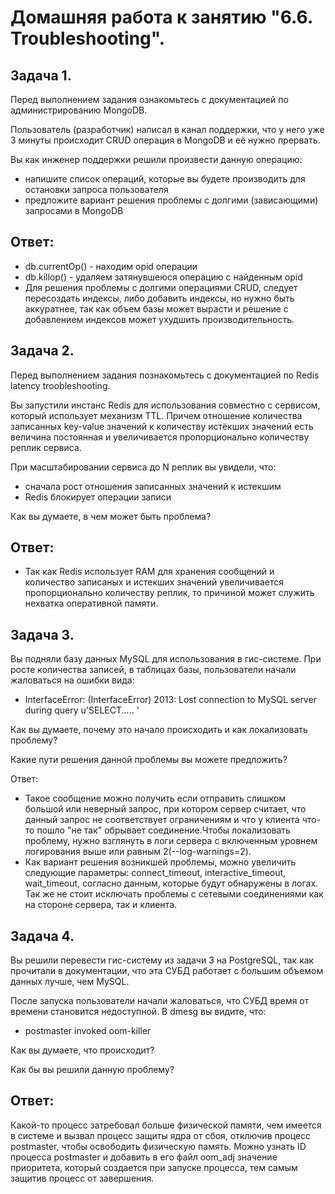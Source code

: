 Домашняя работа к занятию "6.6. Troubleshooting".
==
Задача 1.
-
Перед выполнением задания ознакомьтесь с документацией по администрированию MongoDB.

Пользователь (разработчик) написал в канал поддержки, что у него уже 3 минуты происходит CRUD операция в MongoDB и её нужно прервать.

Вы как инженер поддержки решили произвести данную операцию:
- напишите список операций, которые вы будете производить для остановки запроса пользователя
- предложите вариант решения проблемы с долгими (зависающими) запросами в MongoDB

Ответ:
-
- db.currentOp() - находим opid операции
- db.killop() - удаляем затянувшеюся операцию с найденным opid
- Для решения проблемы с долгими операциями CRUD, следует пересоздать индексы, либо добавить индексы, но нужно быть аккуратнее, так как объем базы может вырасти и решение с добавлением индексов может ухудшить производительность.

Задача 2.
-
Перед выполнением задания познакомьтесь с документацией по Redis latency troobleshooting.

Вы запустили инстанс Redis для использования совместно с сервисом, который использует механизм TTL. Причем отношение количества записанных key-value значений к количеству истёкших значений есть величина постоянная и увеличивается пропорционально количеству реплик сервиса.

При масштабировании сервиса до N реплик вы увидели, что:
- сначала рост отношения записанных значений к истекшим
- Redis блокирует операции записи

Как вы думаете, в чем может быть проблема?

Ответ:
-
- Так как Redis использует RAM для хранения сообщений и количество записаных и истекших значений увеличивается пропорционально количеству реплик, то причиной может служить нехватка оперативной памяти.

Задача 3.
-
Вы подняли базу данных MySQL для использования в гис-системе. При росте количества записей, в таблицах базы, пользователи начали жаловаться на ошибки вида:

 - InterfaceError: (InterfaceError) 2013: Lost connection to MySQL server during query u'SELECT..... '

Как вы думаете, почему это начало происходить и как локализовать проблему?

Какие пути решения данной проблемы вы можете предложить?

Ответ:
- Такое сообщение можно получить если отправить слишком большой или неверный запрос, при котором сервер считает, что данный запрос не соответствует ограничениям и что у клиента что-то пошло "не так" обрывает соединение.Чтобы локализовать проблему, нужно взглянуть в логи сервера с включенным уровнем логирования выше или равным 2(--log-warnings=2).
- Как вариант решения возникшей проблемы, можно увеличить следующие параметры: connect_timeout, interactive_timeout, wait_timeout, согласно данным, которые будут обнаружены в логах. Так же не стоит исключать проблемы с сетевыми соединениями как на стороне сервера, так и клиента.

Задача 4.
-
Вы решили перевести гис-систему из задачи 3 на PostgreSQL, так как прочитали в документации, что эта СУБД работает с большим объемом данных лучше, чем MySQL.

После запуска пользователи начали жаловаться, что СУБД время от времени становится недоступной. В dmesg вы видите, что:

 - postmaster invoked oom-killer

Как вы думаете, что происходит?

Как бы вы решили данную проблему?

Ответ:
-
Какой-то процесс затребовал больше физической памяти, чем имеется в системе и вызвал процесс защиты ядра от сбоя, отключив процесс postmaster, чтобы освободить физическую память. Можно узнать ID процесса postmaster и добавить в его файл oom_adj значение приоритета, который создается при запуске процесса, тем самым защитив процесс от завершения.
